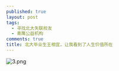```yaml
---
published: true
layout: post
tags:
  - 寻找北大失联校友
  - 青鹰公益机构
comments: true
title: 北大毕业生王相宜，让我看到了人生价值所在
---
```


<img src="https://i.loli.net/2018/11/19/5bf2735d514cc.png" alt="3.png" title="3.png" />
